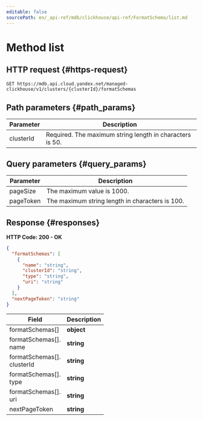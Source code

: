 ```yaml
---
editable: false
sourcePath: en/_api-ref/mdb/clickhouse/api-ref/FormatSchema/list.md
---
```



# Method list

 

 
## HTTP request {#https-request}
```
GET https://mdb.api.cloud.yandex.net/managed-clickhouse/v1/clusters/{clusterId}/formatSchemas
```
 
## Path parameters {#path_params}
 
Parameter | Description
--- | ---
clusterId | Required. The maximum string length in characters is 50.
 
## Query parameters {#query_params}
 
Parameter | Description
--- | ---
pageSize | The maximum value is 1000.
pageToken | The maximum string length in characters is 100.
 
## Response {#responses}
**HTTP Code: 200 - OK**

```json 
{
  "formatSchemas": [
    {
      "name": "string",
      "clusterId": "string",
      "type": "string",
      "uri": "string"
    }
  ],
  "nextPageToken": "string"
}
```

 
Field | Description
--- | ---
formatSchemas[] | **object**<br>
formatSchemas[].<br>name | **string**<br>
formatSchemas[].<br>clusterId | **string**<br>
formatSchemas[].<br>type | **string**<br>
formatSchemas[].<br>uri | **string**<br>
nextPageToken | **string**<br>